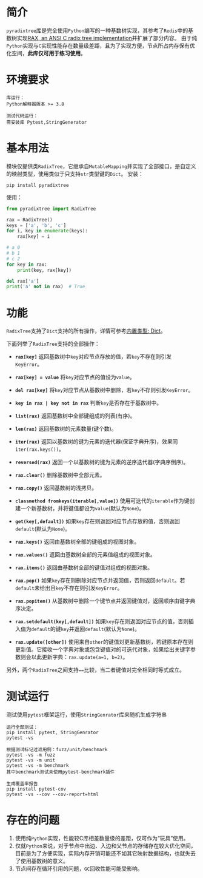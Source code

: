 # 简介
`pyradixtree`库是完全使用`Python`编写的一种基数树实现，其参考了`Redis`中的基数树实现[RAX, an ANSI C radix tree implementation](https://github.com/redis/redis/blob/unstable/src/rax.c)并扩展了部分内容。
由于纯`Python`实现与`C`实现性能存在数量级差距，且为了实现方便，节点所占内存保有优化空间，**此库仅可用于练习使用**。

# 环境要求
```
库运行：
Python解释器版本 >= 3.8

测试代码运行：
需安装库 Pytest,StringGenerator
```

# 基本用法
模块仅提供类`RadixTree`，它继承自`MutableMapping`并实现了全部接口，是自定义的映射类型，使用类似于只支持`str`类型键的`Dict`。
安装：
```shell
pip install pyradixtree
```
使用：
```python
from pyradixtree import RadixTree

rax = RadixTree()
keys = ['a', 'b', 'c']
for i, key in enumerate(keys):
    rax[key] = i

# a 0
# b 1
# c 2
for key in rax:
    print(key, rax[key])

del rax['a']
print('a' not in rax)  # True
```

# 功能
`RadixTree`支持了`Dict`支持的所有操作，详情可参考[内置类型: Dict](https://docs.python.org/zh-cn/3.8/library/stdtypes.html#mapping-types-dict)。

下面列举了`RadixTree`支持的全部操作：
- **`rax[key]`** 返回基数树中`key`对应节点存放的值，若`key`不存在则引发`KeyError`。

- **`rax[key] = value`** 将`key`对应节点的值设为`value`。

- **`del rax[key]`** 将`key`对应节点从基数树中删除，若`key`不存则引发`KeyError`。

- **`key in rax | key not in rax`** 判断`key`是否存在于基数树中。

- **`list(rax)`** 返回基数树中全部键组成的列表(有序)。

- **`len(rax)`** 返回基数树的元素数量(键个数)。

- **`iter(rax)`** 返回以基数树的键为元素的迭代器(保证字典升序)，效果同`iter(rax.keys())`。

- **`reversed(rax)`** 返回一个以基数树的键为元素的逆序迭代器(字典序倒序)。

- **`rax.clear()`** 删除基数树中全部元素。

- **`rax.copy()`** 返回基数树的浅拷贝。

- **`classmethod fromkeys(iterable[,value])`** 使用可迭代的`iterable`作为键创建一个新基数树，并将键值都设为`value`(默认为`None`)。

- **`get(key[,default])`** 如果`key`存在则返回对应节点存放的值，否则返回`default`(默认为`None`)。

- **`rax.keys()`** 返回由基数树全部的键组成的视图对象。

- **`rax.values()`** 返回由基数树全部的元素值组成的视图对象。

- **`rax.items()`** 返回由基数树全部的键值对组成的视图对象。

- **`rax.pop()`** 如果`key`存在则删除对应节点并返回值，否则返回`default`。若`default`未给出且`key`不存在则引发`KeyError`。

- **`rax.popitem()`** 从基数树中删除一个键节点并返回键值对，返回顺序由键字典序决定。

- **`rax.setdefault(key[,default])`** 如果`key`存在则返回对应节点的值，否则插入值为`default`的键`key`并返回`default`(默认为`None`)。

- **`rax.update([other])`** 使用来自`other`的键值对更新基数树，若键原本存在则更新值。它接收一个字典对象或包含键值对的可迭代对象，如果给出关键字参数则会以此更新字典：`rax.update(a=1, b=2)`。

另外，两个`RadixTree`之间支持`==`比较，当二者键值对完全相同时等式成立。

# 测试运行
测试使用`pytest`框架运行，使用`StringGenrator`库来随机生成字符串
```shell
运行全部测试：
pip install pytest, StringGenrator
pytest -vs

根据测试标记过滤用例：fuzz/unit/benchmark
pytest -vs -m fuzz
pytest -vs -m unit
pytest -vs -m benchmark
其中benchmark测试未使用pytest-benchmark插件

生成覆盖率报告
pip install pytest-cov
pytest -vs --cov --cov-report=html
```

# 存在的问题
1. 使用纯`Python`实现，性能较C库相差数量级的差距，仅可作为“玩具”使用。
2. 仅就`Python`来说，对于节点中出边、入边和父节点的存储存在较大优化空间，目前是为了方便实现，实际内存开销可能还不如其它映射数据结构，也就失去了使用基数树的意义。
3. 节点间存在循环引用的问题，`GC`回收性能可能受影响。